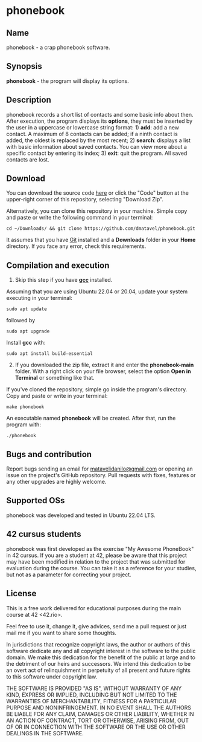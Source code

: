 
# phonebook

## Name

phonebook - a crap phonebook software.

## **Synopsis**

**phonebook** - the program will display its options.

## Description

phonebook records a short list of  contacts and some basic info about then. After execution, the program displays its **options**, they must be inserted by the user in a uppercase or lowercase string format: 1) **add**: add a new contact. A maximum of 8 contacts can be added; if a ninth contact is added, the oldest is replaced by the most recent; 2) **search**: displays a list with basic information about saved contacts. You can view more about a specific contact by entering its index; 3) **exit**: quit the program. All saved contacts are lost.

## **Download**

You can download the source code [here](https://github.com/dmatavel/phonebook/archive/refs/heads/main.zip) or click the "Code" button at the upper-right corner of this repository, selecting "Download Zip".

Alternatively, you can clone this repository in your machine. Simple copy and paste or write the following command in your terminal:

    cd ~/Downloads/ && git clone https://github.com/dmatavel/phonebook.git

It assumes that you have [Git](https://git-scm.com/) installed and a **Downloads** folder in your **Home** directory. If you face any error, check this requirements.

## Compilation and execution

1. Skip this step if you have **[gcc](https://gcc.gnu.org/)** installed.

Assuming that you are using Ubuntu 22.04 or 20.04, update your system executing in your terminal:

    sudo apt update

followed by

    sudo apt upgrade

Install **gcc** with:

    sudo apt install build-essential

2. If you downloaded the zip file, extract it and enter the **phonebook-main** folder. With a right click on your file browser, select the option **Open in Terminal** or something like that.

If you've cloned the repository, simple go inside the program's directory. Copy and paste or write in your terminal:

    make phonebook

An executable named **phonebook** will be created. After that, run the program with:

    ./phonebook

## Bugs and contribution

Report bugs sending an email for matavelidanilo@gmail.com or opening an issue on the project's GitHub repository. Pull requests with fixes, features or any other upgrades are highly welcome.  

## Supported OSs

phonebook was developed and tested in Ubuntu 22.04 LTS. 

## 42 cursus students

phonebook was first developed as the exercise "My Awesome PhoneBook" in 42 cursus. If you are a student at 42, please be aware that this project may have been modified in relation to the project that was submitted for evaluation during the course. You can take it as a reference for your studies, but not as a parameter for correcting your project.

## License

This is a free work delivered for educational purposes during the main course
at 42 <42.rio>.

Feel free to use it, change it, give advices, send me a pull request or
just mail me if you want to share some thoughts.

In jurisdictions that recognize copyright laws, the author or authors
of this software dedicate any and all copyright interest in the
software to the public domain. We make this dedication for the benefit
of the public at large and to the detriment of our heirs and
successors. We intend this dedication to be an overt act of
relinquishment in perpetuity of all present and future rights to this
software under copyright law.

THE SOFTWARE IS PROVIDED "AS IS", WITHOUT WARRANTY OF ANY KIND,
EXPRESS OR IMPLIED, INCLUDING BUT NOT LIMITED TO THE WARRANTIES OF
MERCHANTABILITY, FITNESS FOR A PARTICULAR PURPOSE AND NONINFRINGEMENT.
IN NO EVENT SHALL THE AUTHORS BE LIABLE FOR ANY CLAIM, DAMAGES OR
OTHER LIABILITY, WHETHER IN AN ACTION OF CONTRACT, TORT OR OTHERWISE,
ARISING FROM, OUT OF OR IN CONNECTION WITH THE SOFTWARE OR THE USE OR
OTHER DEALINGS IN THE SOFTWARE.
